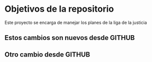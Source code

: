 # Objetivos de la repositorio

Este proyecto se encarga de manejar los planes de la liga de la justicia


## Estos cambios son nuevos desde GITHUB

## Otro cambio desde GITHUB
